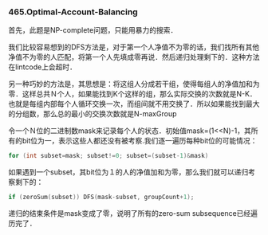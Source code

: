 ### 465.Optimal-Account-Balancing

首先，此题是NP-complete问题，只能用暴力的搜索．

我们比较容易想到的DFS方法是，对于第一个人净值不为零的话，我们找所有其他净值不为零的人匹配，将第一个人先填成零再说．然后递归处理剩下的．这种方法在lintcode上会超时．

另一种巧妙的方法是，其思想是：将这组人分成若干组，使得每组人的净值加和为零．这样总共Ｎ个人，如果能找到K个这样的组，那么实际交换的次数就是N-K．也就是每组内部每个人循环交换一次，而组间就不用交换了．所以如果能找到最大的分组数，那么总的最小的交换次数就是N-maxGroup

令一个Ｎ位的二进制数mask来记录每个人的状态．初始值mask=(1<<N)-1，其所有的bit位为一，表示这些人都还没有被考察.我们逐一遍历每种bit位的可能情况：
```cpp
for (int subset=mask; subset!=0; subset=(subset-1)&mask) 
```
如果遇到一个subset，其bit位为１的人的净值加和为零，那么我们就可以递归考察剩下的：
```cpp
if (zeroSum(subset)) DFS(mask-subset, groupCount+1);
```
递归的结束条件是mask变成了零，说明了所有的zero-sum subsequence已经遍历完了．
